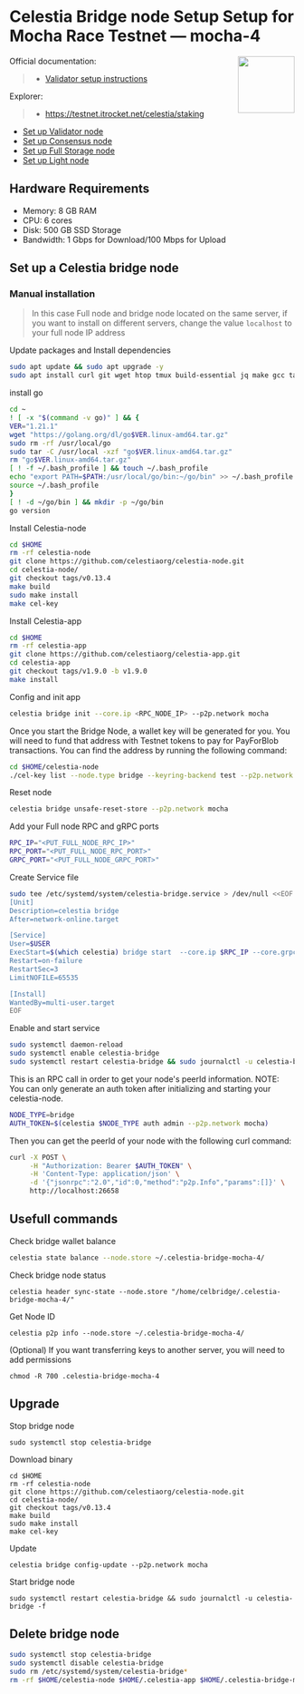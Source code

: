 <div>
<h1 align="left" style="display: flex;"> Celestia Bridge node Setup Setup for Mocha Race Testnet — mocha-4</h1>
<img src="https://avatars.githubusercontent.com/u/54859940?s=200&v=4"  style="float: right;" width="100" height="100"></img>
</div>

Official documentation:
>- [Validator setup instructions](https://docs.celestia.org/nodes/bridge-node/)

Explorer:
>-  https://testnet.itrocket.net/celestia/staking

- [Set up Validator node](https://github.com/itrocket-team/testnet_guides/blob/main/celestia/testnet/README.md)
- [Set up Consensus node](https://github.com/itrocket-team/testnet_guides/blob/main/celestia/testnet/consensus.md) 
- [Set up Full Storage node](https://github.com/itrocket-team/testnet_guides/blob/main/celestia/testnet/full_storage.md)
- [Set up Light node](https://github.com/itrocket-team/testnet_guides/blob/main/celestia/testnet/light.md)  

## Hardware Requirements
 - Memory: 8 GB RAM
 - CPU: 6 cores
 - Disk: 500 GB SSD Storage
 - Bandwidth: 1 Gbps for Download/100 Mbps for Upload

## Set up a Celestia bridge node 
### Manual installation
>In this case Full node and bridge node located on the same server, if you want to install on different servers, change the value `localhost` to your full node IP address

Update packages and Install dependencies

```bash
sudo apt update && sudo apt upgrade -y
sudo apt install curl git wget htop tmux build-essential jq make gcc tar clang pkg-config libssl-dev ncdu -y 
```

install go

```bash
cd ~
! [ -x "$(command -v go)" ] && {
VER="1.21.1"
wget "https://golang.org/dl/go$VER.linux-amd64.tar.gz"
sudo rm -rf /usr/local/go
sudo tar -C /usr/local -xzf "go$VER.linux-amd64.tar.gz"
rm "go$VER.linux-amd64.tar.gz"
[ ! -f ~/.bash_profile ] && touch ~/.bash_profile
echo "export PATH=$PATH:/usr/local/go/bin:~/go/bin" >> ~/.bash_profile
source ~/.bash_profile
}
[ ! -d ~/go/bin ] && mkdir -p ~/go/bin
go version
```

Install Celestia-node

```bash
cd $HOME
rm -rf celestia-node
git clone https://github.com/celestiaorg/celestia-node.git
cd celestia-node/
git checkout tags/v0.13.4 
make build 
sudo make install 
make cel-key 
```

Install Celestia-app

```bash
cd $HOME
rm -rf celestia-app
git clone https://github.com/celestiaorg/celestia-app.git
cd celestia-app
git checkout tags/v1.9.0 -b v1.9.0
make install
```

Config and init app

```bash
celestia bridge init --core.ip <RPC_NODE_IP> --p2p.network mocha
```

Once you start the Bridge Node, a wallet key will be generated for you. You will need to fund that address with Testnet tokens to pay for PayForBlob transactions. You can find the address by running the following command:

~~~bash
cd $HOME/celestia-node
./cel-key list --node.type bridge --keyring-backend test --p2p.network mocha
~~~

Reset node
~~~bash
celestia bridge unsafe-reset-store --p2p.network mocha
~~~

Add your Full node RPC and gRPC ports

~~~bash
RPC_IP="<PUT_FULL_NODE_RPC_IP>"
RPC_PORT="<PUT_FULL_NODE_RPC_PORT>"
GRPC_PORT="<PUT_FULL_NODE_GRPC_PORT>"
~~~

Create Service file

```bash
sudo tee /etc/systemd/system/celestia-bridge.service > /dev/null <<EOF
[Unit]
Description=celestia bridge
After=network-online.target

[Service]
User=$USER
ExecStart=$(which celestia) bridge start  --core.ip $RPC_IP --core.grpc.port $GRPC_PORT --core.rpc.port $RPC_PORT --p2p.network mocha --metrics.tls=true --metrics --metrics.endpoint otel.celestia-mocha.com --keyring.accname my_celes_key --gateway --gateway.addr 0.0.0.0 --gateway.port 26659 --rpc.addr 0.0.0.0 --rpc.port 26658
Restart=on-failure
RestartSec=3
LimitNOFILE=65535

[Install]
WantedBy=multi-user.target
EOF
```

Enable and start service

```bash
sudo systemctl daemon-reload
sudo systemctl enable celestia-bridge
sudo systemctl restart celestia-bridge && sudo journalctl -u celestia-bridge -f
```

This is an RPC call in order to get your node's peerId information. NOTE: You can only generate an auth token after initializing and starting your celestia-node.

~~~bash
NODE_TYPE=bridge
AUTH_TOKEN=$(celestia $NODE_TYPE auth admin --p2p.network mocha)
~~~

Then you can get the peerId of your node with the following curl command:

~~~bash
curl -X POST \
     -H "Authorization: Bearer $AUTH_TOKEN" \
     -H 'Content-Type: application/json' \
     -d '{"jsonrpc":"2.0","id":0,"method":"p2p.Info","params":[]}' \
     http://localhost:26658
~~~

## Usefull commands
Check bridge wallet balance

~~~bash
celestia state balance --node.store ~/.celestia-bridge-mocha-4/
~~~

Check bridge node status
~~~
celestia header sync-state --node.store "/home/celbridge/.celestia-bridge-mocha-4/"
~~~

Get Node ID
~~~
celestia p2p info --node.store ~/.celestia-bridge-mocha-4/
~~~

(Optional) If you want transferring keys to another server, you will need to add permissions

~~~
chmod -R 700 .celestia-bridge-mocha-4
~~~

## Upgrade

Stop bridge node
~~~
sudo systemctl stop celestia-bridge
~~~

Download binary
~~~
cd $HOME
rm -rf celestia-node
git clone https://github.com/celestiaorg/celestia-node.git
cd celestia-node/
git checkout tags/v0.13.4 
make build 
sudo make install 
make cel-key 
~~~

Update
~~~
celestia bridge config-update --p2p.network mocha
~~~

Start bridge node
~~~
sudo systemctl restart celestia-bridge && sudo journalctl -u celestia-bridge -f
~~~


## Delete bridge node

~~~bash
sudo systemctl stop celestia-bridge
sudo systemctl disable celestia-bridge
sudo rm /etc/systemd/system/celestia-bridge*
rm -rf $HOME/celestia-node $HOME/.celestia-app $HOME/.celestia-bridge-mocha-4
~~~
